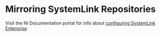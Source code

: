 # Mirroring SystemLink Repositories

Visit the NI Documentation portal for info about
[configuring SystemLink Enterprise](https://www.ni.com/docs/en-US/bundle/systemlink-enterprise/page/config-systemlink-enterprise.html)
